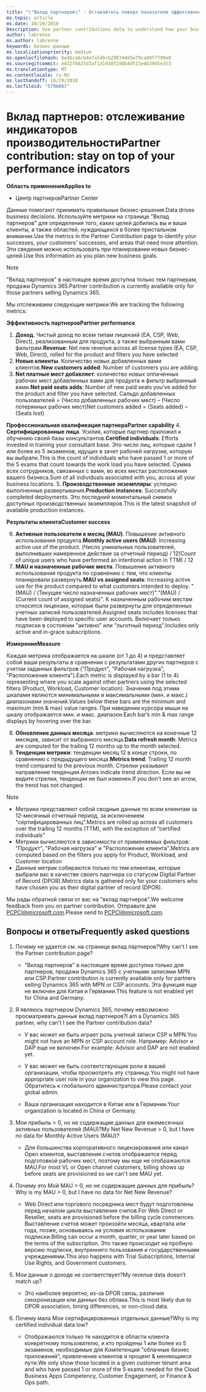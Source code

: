 ```yaml
---
title: "\"Вклад партнеров\" - Оставайтесь поверх показатели эффективности | Центр партнеров"
ms.topic: article
ms.date: 10/29/2018
Description: Use partner contributions data to understand how your business is growing and succeeding
author: labrenne
ms.author: labrenne
keywords: бизнес-данные
ms.localizationpriority: medium
ms.openlocfilehash: be46ca6cb4efa54bcb29874465e79ca89f7799e8
ms.sourcegitcommit: ed22f6825d3af1d19385198b4d511e4b39d5e353
ms.translationtype: MT
ms.contentlocale: ru-RU
ms.lasthandoff: 10/29/2018
ms.locfileid: "5796867"
---
```

# <a name="partner-contribution-stay-on-top-of-your-performance-indicators"></a><span data-ttu-id="77628-103">Вклад партнеров: отслеживание индикаторов производительности</span><span class="sxs-lookup"><span data-stu-id="77628-103">Partner contribution: stay on top of your performance indicators</span></span>

**<span data-ttu-id="77628-104">Область применения</span><span class="sxs-lookup"><span data-stu-id="77628-104">Applies to</span></span>**
- <span data-ttu-id="77628-105">Центр партнеров</span><span class="sxs-lookup"><span data-stu-id="77628-105">Partner Center</span></span>

<span data-ttu-id="77628-106">Данные помогают принимать правильные бизнес-решения.</span><span class="sxs-lookup"><span data-stu-id="77628-106">Data drives business decisions.</span></span> <span data-ttu-id="77628-107">Используйте метрики на странице "Вклад партнеров" для определения того, каких целей добились вы и ваши клиенты, а также областей, нуждающихся в более пристальном внимании.</span><span class="sxs-lookup"><span data-stu-id="77628-107">Use the metrics in the Partner Contribution page to identify your successes, your customers’ successes, and areas that need more attention.</span></span> <span data-ttu-id="77628-108">Эти сведения можно использовать при планировании новых бизнес-целей.</span><span class="sxs-lookup"><span data-stu-id="77628-108">Use this information as you plan new business goals.</span></span>

>[!NOTE]
><span data-ttu-id="77628-109">"Вклад партнеров" в настоящее время доступна только тем партнерам, продажи Dynamics 365.</span><span class="sxs-lookup"><span data-stu-id="77628-109">Partner contribution is currently available only for those partners selling Dynamics 365.</span></span>

<span data-ttu-id="77628-110">Мы отслеживаем следующие метрики:</span><span class="sxs-lookup"><span data-stu-id="77628-110">We are tracking the following metrics:</span></span>

**<span data-ttu-id="77628-111">Эффективность партнеров</span><span class="sxs-lookup"><span data-stu-id="77628-111">Partner performance</span></span>**

1. <span data-ttu-id="77628-112">**Доход**. Чистый доход по всем типам лицензий (EA, CSP, Web, Direct), реализованным для продукта, а также выбранным вами фильтрам.</span><span class="sxs-lookup"><span data-stu-id="77628-112">**Revenue**: Net new revenue across all license types (EA, CSP, Web, Direct), rolled for the product and filters you have selected</span></span>
2. <span data-ttu-id="77628-113">**Новые клиенты**. Количество новых добавленных вами клиентов.</span><span class="sxs-lookup"><span data-stu-id="77628-113">**New customers added**: Number of customers you are adding.</span></span>
3. <span data-ttu-id="77628-114">**Net платные мест добавляет**: количество новых оплаченных рабочих мест добавленных вами для продукта и фильтр выбранный вами.</span><span class="sxs-lookup"><span data-stu-id="77628-114">**Net paid seats adds**: Number of new paid seats you’ve added for the product and filter you have selected.</span></span>  <span data-ttu-id="77628-115">Сальдо добавленных пользователей = (Число добавленных рабочих мест) – (Число потерянных рабочих мест)</span><span class="sxs-lookup"><span data-stu-id="77628-115">Net customers added = (Seats added) – (Seats lost)</span></span> 

**<span data-ttu-id="77628-116">Профессиональная квалификация партнера</span><span class="sxs-lookup"><span data-stu-id="77628-116">Partner capability</span></span>**
4. <span data-ttu-id="77628-117">**Сертифицированные лица**. Усилия, которые партнер приложил к обучению своей базы консультантов.</span><span class="sxs-lookup"><span data-stu-id="77628-117">**Certified individuals**: Efforts invested in training your consultant base.</span></span> <span data-ttu-id="77628-118">Это число лиц, которые сдали 1 или более из 5 экзаменов, идущих в зачет рабочей нагрузке, которую вы выбрали.</span><span class="sxs-lookup"><span data-stu-id="77628-118">This is the count of individuals who have passed 1 or more of the 5 exams that count towards the work load you have selected.</span></span> <span data-ttu-id="77628-119">Сумма всех сотрудников, связанных с вами, во всех местах расположения вашего бизнеса.</span><span class="sxs-lookup"><span data-stu-id="77628-119">Sum of all individuals associated with you, across all your business locations.</span></span>
5. <span data-ttu-id="77628-120">**Производственные экземпляры**: успешно выполненные развертывания.</span><span class="sxs-lookup"><span data-stu-id="77628-120">**Production instances**: Successfully completed deployments.</span></span> <span data-ttu-id="77628-121">Это последний моментальный снимок доступных производственных экземпляров.</span><span class="sxs-lookup"><span data-stu-id="77628-121">This is the latest snapshot of available production instances.</span></span>

**<span data-ttu-id="77628-122">Результаты клиента</span><span class="sxs-lookup"><span data-stu-id="77628-122">Customer success</span></span>**

6.  <span data-ttu-id="77628-123">**Активные пользователи в месяц (MAU)**. Повышение активного использования продукта.</span><span class="sxs-lookup"><span data-stu-id="77628-123">**Monthly active users (MAU)**: Increasing active use of the product.</span></span>
<span data-ttu-id="77628-124">(Число уникальных пользователей, выполнивших намеренное действие за отчетный период) / 12</span><span class="sxs-lookup"><span data-stu-id="77628-124">(Count of unique users who have performed an intentional action in TTM) / 12</span></span>
7. <span data-ttu-id="77628-125">**MAU и назначенные рабочие места**. Повышение активного использования продукта по сравнению с тем, что клиенты планировали развернуть.</span><span class="sxs-lookup"><span data-stu-id="77628-125">**MAU vs assigned seats**: Increasing active use for the product compared to what customers intended to deploy.</span></span> <span data-ttu-id="77628-126">"(MAU) / (Текущее число назначенных рабочих мест)".</span><span class="sxs-lookup"><span data-stu-id="77628-126">“(MAU) / (Current count of assigned seats)”.</span></span> <span data-ttu-id="77628-127">К назначенным рабочим местам относятся лицензии, которые были развернуты для определенных учетных записей пользователей.</span><span class="sxs-lookup"><span data-stu-id="77628-127">Assigned seats includes licenses that have been deployed to specific user accounts.</span></span>  <span data-ttu-id="77628-128">Включает только подписки в состоянии "активно" или "льготный период".</span><span class="sxs-lookup"><span data-stu-id="77628-128">Includes only active and in-grace subscriptions.</span></span> 


**<span data-ttu-id="77628-129">Измерение</span><span class="sxs-lookup"><span data-stu-id="77628-129">Measure</span></span>**

<span data-ttu-id="77628-130">Каждая метрика отображается на шкале (от 1 до 4) и представляет собой ваши результаты в сравнении с результатами других партнеров с учетом заданных фильтров ("Продукт", "Рабочая нагрузка", "Расположение клиента").</span><span class="sxs-lookup"><span data-stu-id="77628-130">Each metric is displayed by a bar (1 to 4) representing where you scale against other partners using the selected filters (Product, Workload, Customer location).</span></span> <span data-ttu-id="77628-131">Значения под этими шкалами являются минимальными и максимальными (мин. и макс.) диапазонами значений.</span><span class="sxs-lookup"><span data-stu-id="77628-131">Values below these bars are the minimum and maximum (min & max) value ranges.</span></span> <span data-ttu-id="77628-132">При наведении курсора мыши на шкалу отображается мин. и макс. диапазон.</span><span class="sxs-lookup"><span data-stu-id="77628-132">Each bar’s min & max range displays by hovering over the bar.</span></span>  

8. <span data-ttu-id="77628-133">**Обновление данных месяца**: метрики вычисляются на конечные 12 месяцев, зависит от выбранного месяца.</span><span class="sxs-lookup"><span data-stu-id="77628-133">**Data refresh month**: Metrics are computed for the trailing 12 months up to the month selected.</span></span>
9. <span data-ttu-id="77628-134">**Тенденции метрики**: тенденции месяц 12 в конце строки, по сравнению с предыдущего месяца.</span><span class="sxs-lookup"><span data-stu-id="77628-134">**Metrics trend**: Trailing 12 month trend compared to the previous month.</span></span> <span data-ttu-id="77628-135">Стрелки указывают направление тенденции.</span><span class="sxs-lookup"><span data-stu-id="77628-135">Arrows indicate trend direction.</span></span> <span data-ttu-id="77628-136">Если вы не видите стрелки, тенденции не был изменен.</span><span class="sxs-lookup"><span data-stu-id="77628-136">If you don't see an arrow, the trend has not changed.</span></span>

>[!NOTE] 
>- <span data-ttu-id="77628-137">Метрики представляют собой сводные данные по всем клиентам за 12-месячный отчетный период, за исключением "сертифицированных лиц".</span><span class="sxs-lookup"><span data-stu-id="77628-137">Metrics are rolled up across all customers over the trailing 12 months (TTM), with the exception of “certified individuals”</span></span>        
>- <span data-ttu-id="77628-138">Метрики вычисляются в зависимости от применяемых фильтров: "Продукт", "Рабочая нагрузка" и "Расположение клиента".</span><span class="sxs-lookup"><span data-stu-id="77628-138">Metrics are computed based on the filters you apply for Product, Workload, and Customer location</span></span>
>- <span data-ttu-id="77628-139">Данные метрик собираются только по тем клиентам, которые выбрали вас в качестве своего партнера со статусом Digital Partner of Record (DPOR).</span><span class="sxs-lookup"><span data-stu-id="77628-139">Metrics data is gathered only for your customers who have chosen you as their digital partner of record (DPOR).</span></span> 

<span data-ttu-id="77628-140">Мы рады обратной связи от вас на "вклад партнеров".</span><span class="sxs-lookup"><span data-stu-id="77628-140">We welcome feedback from you on partner contribution.</span></span> <span data-ttu-id="77628-141">Отправьте для PCPCI@microsoft.com.</span><span class="sxs-lookup"><span data-stu-id="77628-141">Please send to PCPCI@microsoft.com.</span></span>  

## <a name="frequently-asked-questions"></a><span data-ttu-id="77628-142">Вопросы и ответы</span><span class="sxs-lookup"><span data-stu-id="77628-142">Frequently asked questions</span></span>

1. <span data-ttu-id="77628-143">Почему не удается см. на странице вклад партнеров?</span><span class="sxs-lookup"><span data-stu-id="77628-143">Why can't I see the Partner contribution page?</span></span>
    - <span data-ttu-id="77628-144">"Вклад партнеров" в настоящее время доступна только для партнеров, продажи Dynamics 365 с учетными записями MPN или CSP.</span><span class="sxs-lookup"><span data-stu-id="77628-144">Partner contribution is currently available only for partners selling Dynamics 365 with MPN or CSP accounts.</span></span> <span data-ttu-id="77628-145">Эта функция еще не включен для Китая и Германии.</span><span class="sxs-lookup"><span data-stu-id="77628-145">This feature is not enabled yet for China and Germany.</span></span>
2. <span data-ttu-id="77628-146">Я являюсь партнером Dynamics 365, почему невозможно просматривать данные вклад партнеров?</span><span class="sxs-lookup"><span data-stu-id="77628-146">I am a Dynamics 365 partner, why can't I see the Partner contribution data?</span></span>
      - <span data-ttu-id="77628-147">У вас может не быть играет роль учетной записи CSP и MPN.</span><span class="sxs-lookup"><span data-stu-id="77628-147">You might not have an MPN or CSP account role.</span></span> <span data-ttu-id="77628-148">Например: Advisor и DAP еще не включен.</span><span class="sxs-lookup"><span data-stu-id="77628-148">For example: Advisor and DAP are not enabled yet.</span></span>  
    - <span data-ttu-id="77628-149">У вас может не быть соответствующие роли в вашей организации, чтобы просмотреть эту страницу.</span><span class="sxs-lookup"><span data-stu-id="77628-149">You might not have appropriate user role in your organization to view this page.</span></span> <span data-ttu-id="77628-150">Обратитесь к глобального администратора.</span><span class="sxs-lookup"><span data-stu-id="77628-150">Please contact your global admin.</span></span>

    - <span data-ttu-id="77628-151">Ваша организация находится в Китае или в Германии.</span><span class="sxs-lookup"><span data-stu-id="77628-151">Your organization is located in China or Germany.</span></span>

3. <span data-ttu-id="77628-152">Мои прибыль > 0, но не содержащие данных для ежемесячных активных пользователей (MAU)?</span><span class="sxs-lookup"><span data-stu-id="77628-152">My Net New Revenue > 0, but I have no data for Monthly Active Users (MAU)?</span></span>
    - <span data-ttu-id="77628-153">Для большинства корпоративного лицензирования или канал Open клиентов, выставления счетов отображается перед подготовкой рабочих мест, поэтому мы еще не отображаются MAU.</span><span class="sxs-lookup"><span data-stu-id="77628-153">For most VL or Open channel customers, billing shows up before seats are provisioned so we can't see MAU yet.</span></span>

4.  <span data-ttu-id="77628-154">Почему это Мой MAU > 0, но не содержащие данных для прибыль?</span><span class="sxs-lookup"><span data-stu-id="77628-154">Why is my MAU > 0, but I have no data for Net New Revenue?</span></span>
    - <span data-ttu-id="77628-155">Web Direct или торгового посредника мест будут подготовлены перед началом цикла выставления счетов.</span><span class="sxs-lookup"><span data-stu-id="77628-155">For Web Direct or Reseller, seats are provisioned before the billing cycle commences.</span></span> <span data-ttu-id="77628-156">Выставление счетов может произойти месяца, квартала или года, позже, основываясь на условия использования подписки.</span><span class="sxs-lookup"><span data-stu-id="77628-156">Billing can occur a month, quarter, or year later based on the terms of the subscription.</span></span> <span data-ttu-id="77628-157">Это также происходит на пробную версию подписки, внутреннего пользования и государственными учреждениями.</span><span class="sxs-lookup"><span data-stu-id="77628-157">This also happens with Trial Subscriptions, Internal Use Rights, and Government customers.</span></span>
5.  <span data-ttu-id="77628-158">Мои данные о доходе не соответствует?</span><span class="sxs-lookup"><span data-stu-id="77628-158">My revenue data doesn’t match up?</span></span>
    - <span data-ttu-id="77628-159">Это наиболее вероятно, из-за DPOR связь, различия синхронизации или данных без облака.</span><span class="sxs-lookup"><span data-stu-id="77628-159">This is most likely due to DPOR association, timing differences, or non-cloud data.</span></span>
6.  <span data-ttu-id="77628-160">Почему мала Мои сертифицированных отдельных данные?</span><span class="sxs-lookup"><span data-stu-id="77628-160">Why is my certified individual data low?</span></span>
    - <span data-ttu-id="77628-161">Отображаются только те находится в области клиента конкретному пользователю, и кто пройдены 1 или более из 5 экзаменов, необходимые для Компетенция "облачные бизнес приложений", привлечение клиентов и процент & меняющиеся пути.</span><span class="sxs-lookup"><span data-stu-id="77628-161">We only show those located in a given customer tenant area and who have passed 1 or more of the 5 exams needed for the Cloud Business Apps Competency, Customer Engagement, or Finance & Ops path.</span></span>   